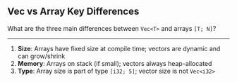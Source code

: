 ## Vec vs Array Key Differences

What are the three main differences between `Vec<T>` and arrays `[T; N]`?

---

1. **Size**: Arrays have fixed size at compile time; vectors are dynamic and can grow/shrink
2. **Memory**: Arrays on stack (if small); vectors always heap-allocated
3. **Type**: Array size is part of type `[i32; 5]`; vector size is not `Vec<i32>`


